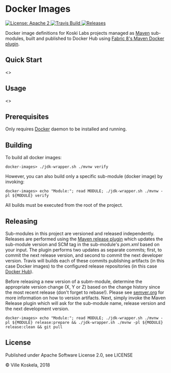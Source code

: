 Docker Images
=============

<a href="https://raw.githubusercontent.com/KoskiLabs/docker-images/master/LICENSE">
    <img src="https://img.shields.io/hexpm/l/plug.svg"
         alt="License: Apache 2">
</a>
<a href="https://travis-ci.org/KoskiLabs/docker-images/">
    <img src="https://travis-ci.org/KoskiLabs/docker-images.png"
         alt="Travis Build">
</a>
<a href="https://github.com/KoskiLabs/builder/releases">
    <img src="https://img.shields.io/github/release/KoskiLabs/builder.svg"
         alt="Releases">
</a>

Docker image definitions for Koski Labs projects managed as [Maven](https://maven.apache.org/) sub-modules, built and published to Docker Hub using [Fabric 8's Maven Docker plugin](https://dmp.fabric8.io/).

Quick Start
-----------

<>

Usage
-----

<>

Prerequisites
-------------

Only requires [Docker](https://www.docker.com/community-edition) daemon to be installed and running.

Building
--------

To build all docker images:

    docker-images> ./jdk-wrapper.sh ./mvnw verify

However, you can also build only a specific sub-module (docker image) by invoking:

    docker-images> echo "Module:"; read MODULE; ./jdk-wrapper.sh ./mvnw -pl ${MODULE} verify

All builds must be executed from the root of the project.

Releasing
---------

Sub-modules in this project are versioned and released independently. Releases are performed using the [Maven release plugin](https://maven.apache.org/maven-release/maven-release-plugin/index.html)
which updates the sub-module version and SCM tag in the sub-module's _pom.xml_ based on your input. The plugin performs two updates as
separate commits; first, to commit the next release version, and second to commit the next developer version. Travis will builds each of
these commits publishing artifacts (in this case Docker images) to the configured release repositories (in this case [Docker Hub](https://hub.docker.com/u/koskilabs/)).

Before releasing a new version of a subm-module, determine the appropriate version change (X, Y or Z) based on the change history since the
most recent release (don't forget to rebase!). Please see [semver.org](http://semver.org/) for more information on how to version artifacts.
Next, simply invoke the Maven Release plugin which will ask for the sub-module name, release version and the next development version.

    docker-images> echo "Module:"; read MODULE; ./jdk-wrapper.sh ./mvnw -pl ${MODULE} release:prepare && ./jdk-wrapper.sh ./mvnw -pl ${MODULE} release:clean && git pull

License
-------

Published under Apache Software License 2.0, see LICENSE

&copy; Ville Koskela, 2018
